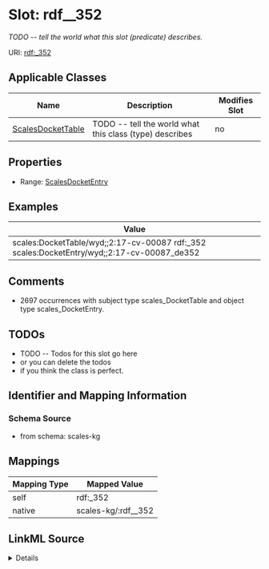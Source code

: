 

# Slot: rdf__352


_TODO -- tell the world what this slot (predicate) describes._





URI: [rdf:_352](http://www.w3.org/1999/02/22-rdf-syntax-ns#_352)



<!-- no inheritance hierarchy -->





## Applicable Classes

| Name | Description | Modifies Slot |
| --- | --- | --- |
| [ScalesDocketTable](../classes/ScalesDocketTable.md) | TODO -- tell the world what this class (type) describes |  no  |







## Properties

* Range: [ScalesDocketEntry](../classes/ScalesDocketEntry.md)






## Examples

| Value |
| --- |
| scales:DocketTable/wyd;;2:17-cv-00087 rdf:_352 scales:DocketEntry/wyd;;2:17-cv-00087_de352 |

## Comments

* 2697 occurrences with subject type scales_DocketTable and object type scales_DocketEntry.

## TODOs

* TODO -- Todos for this slot go here
* or you can delete the todos
* if you think the class is perfect.

## Identifier and Mapping Information







### Schema Source


* from schema: scales-kg




## Mappings

| Mapping Type | Mapped Value |
| ---  | ---  |
| self | rdf:_352 |
| native | scales-kg/:rdf__352 |




## LinkML Source

<details>
```yaml
name: rdf__352
description: TODO -- tell the world what this slot (predicate) describes.
todos:
- TODO -- Todos for this slot go here
- or you can delete the todos
- if you think the class is perfect.
comments:
- 2697 occurrences with subject type scales_DocketTable and object type scales_DocketEntry.
examples:
- value: scales:DocketTable/wyd;;2:17-cv-00087 rdf:_352 scales:DocketEntry/wyd;;2:17-cv-00087_de352
from_schema: scales-kg
rank: 1000
slot_uri: rdf:_352
alias: rdf__352
domain_of:
- scales_DocketTable
range: scales_DocketEntry

```
</details>